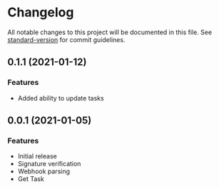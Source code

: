 # Changelog

All notable changes to this project will be documented in this file. See [standard-version](https://github.com/conventional-changelog/standard-version) for commit guidelines.

## 0.1.1 (2021-01-12)

### Features

* Added ability to update tasks

## 0.0.1 (2021-01-05)

### Features

* Initial release
* Signature verification
* Webhook parsing
* Get Task
